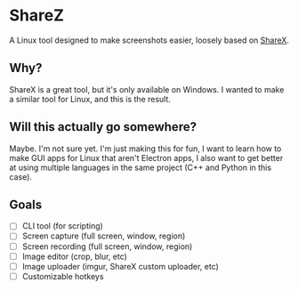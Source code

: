 # ShareZ

A Linux tool designed to make screenshots easier, loosely based on [ShareX](https://getsharex.com/).

## Why?

ShareX is a great tool, but it's only available on Windows. I wanted to make a similar tool for Linux, and this is the result.

## Will this actually go somewhere?

Maybe. I'm not sure yet. I'm just making this for fun, I want to learn how to make GUI apps for Linux that aren't Electron apps, 
I also want to get better at using multiple languages in the same project (C++ and Python in this case).

## Goals

- [ ] CLI tool (for scripting)
- [ ] Screen capture (full screen, window, region)
- [ ] Screen recording (full screen, window, region)
- [ ] Image editor (crop, blur, etc)
- [ ] Image uploader (imgur, ShareX custom uploader, etc)
- [ ] Customizable hotkeys
